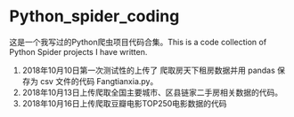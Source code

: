 # Python_spider_coding
这是一个我写过的Python爬虫项目代码合集。This is a code collection of Python Spider projects I have written.

1. 2018年10月10日第一次测试性的上传了 爬取房天下租房数据并用 pandas 保存为 csv 文件的代码 Fangtianxia.py。
2. 2018年10月13日上传爬取全国主要城市、区县链家二手房相关数据的代码。
3. 2018年10月16日上传爬取豆瓣电影TOP250电影数据的代码
